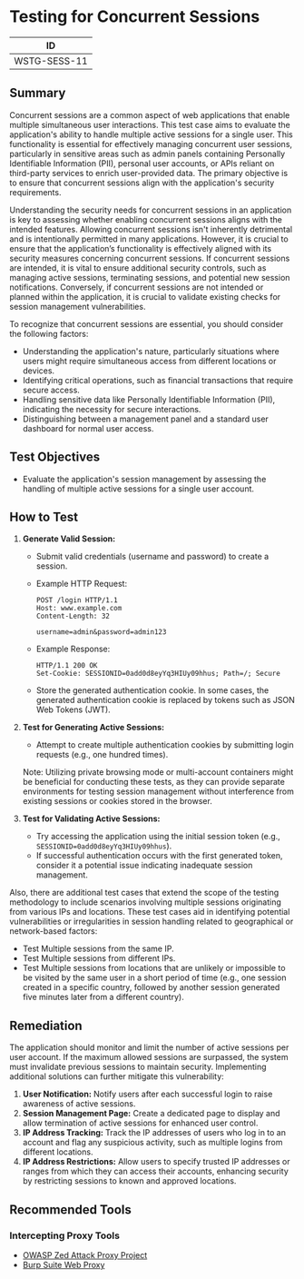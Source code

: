 # Testing for Concurrent Sessions

| ID          |
|-------------|
| WSTG-SESS-11|

## Summary

Concurrent sessions are a common aspect of web applications that enable multiple simultaneous user interactions. This test case aims to evaluate the application's ability to handle multiple active sessions for a single user. This functionality is essential for effectively managing concurrent user sessions, particularly in sensitive areas such as admin panels containing Personally Identifiable Information (PII), personal user accounts, or APIs reliant on third-party services to enrich user-provided data. The primary objective is to ensure that concurrent sessions align with the application's security requirements.

Understanding the security needs for concurrent sessions in an application is key to assessing whether enabling concurrent sessions aligns with the intended features. Allowing concurrent sessions isn't inherently detrimental and is intentionally permitted in many applications. However, it is crucial to ensure that the application’s functionality is effectively aligned with its security measures concerning concurrent sessions. If concurrent sessions are intended, it is vital to ensure additional security controls, such as managing active sessions, terminating sessions, and potential new session notifications. Conversely, if concurrent sessions are not intended or planned within the application, it is crucial to validate existing checks for session management vulnerabilities.

To recognize that concurrent sessions are essential, you should consider the following factors:

- Understanding the application's nature, particularly situations where users might require simultaneous access from different locations or devices.
- Identifying critical operations, such as financial transactions that require secure access.
- Handling sensitive data like Personally Identifiable Information (PII), indicating the necessity for secure interactions.
- Distinguishing between a management panel and a standard user dashboard for normal user access.

## Test Objectives

- Evaluate the application's session management by assessing the handling of multiple active sessions for a single user account.

## How to Test

1. **Generate Valid Session:**
   - Submit valid credentials (username and password) to create a session.
   - Example HTTP Request:

     ```http
     POST /login HTTP/1.1
     Host: www.example.com
     Content-Length: 32

     username=admin&password=admin123
     ```

   - Example Response:

     ```http
     HTTP/1.1 200 OK
     Set-Cookie: SESSIONID=0add0d8eyYq3HIUy09hhus; Path=/; Secure
     ```

   - Store the generated authentication cookie. In some cases, the generated authentication cookie is replaced by tokens such as JSON Web Tokens (JWT).

2. **Test for Generating Active Sessions:**
   - Attempt to create multiple authentication cookies by submitting login requests (e.g., one hundred times).

   Note: Utilizing private browsing mode or multi-account containers might be beneficial for conducting these tests, as they can provide separate environments for testing session management without interference from existing sessions or cookies stored in the browser.

3. **Test for Validating Active Sessions:**
   - Try accessing the application using the initial session token (e.g., `SESSIONID=0add0d8eyYq3HIUy09hhus`).
   - If successful authentication occurs with the first generated token, consider it a potential issue indicating inadequate session management.

Also, there are additional test cases that extend the scope of the testing methodology to include scenarios involving multiple sessions originating from various IPs and locations. These test cases aid in identifying potential vulnerabilities or irregularities in session handling related to geographical or network-based factors:

- Test Multiple sessions from the same IP.
- Test Multiple sessions from different IPs.
- Test Multiple sessions from locations that are unlikely or impossible to be visited by the same user in a short period of time (e.g., one session created in a specific country, followed by another session generated five minutes later from a different country).

## Remediation

The application should monitor and limit the number of active sessions per user account. If the maximum allowed sessions are surpassed, the system must invalidate previous sessions to maintain security. Implementing additional solutions can further mitigate this vulnerability:

   1. **User Notification:** Notify users after each successful login to raise awareness of active sessions.
   2. **Session Management Page:** Create a dedicated page to display and allow termination of active sessions for enhanced user control.
   3. **IP Address Tracking:** Track the IP addresses of users who log in to an account and flag any suspicious activity, such as multiple logins from different locations.
   4. **IP Address Restrictions:** Allow users to specify trusted IP addresses or ranges from which they can access their accounts, enhancing security by restricting sessions to known and approved locations.

## Recommended Tools

### Intercepting Proxy Tools

- [OWASP Zed Attack Proxy Project](https://www.zaproxy.org)
- [Burp Suite Web Proxy](https://portswigger.net)

